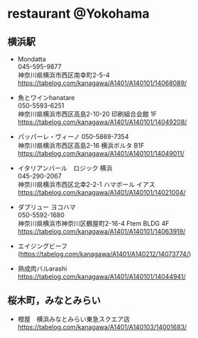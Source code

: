 # restaurant @Yokohama

## 横浜駅

- Mondatta  
045-595-9877  
神奈川県横浜市西区南幸町2-5-4   
https://tabelog.com/kanagawa/A1401/A140101/14068089/  


- 魚とワインhanatare  
050-5593-6251  
神奈川県横浜市西区高島2-10-20 印刷組合会館 1F  
https://tabelog.com/kanagawa/A1401/A140101/14049208/  

- パッパーレ・ヴィーノ
050-5869-7354  
神奈川県横浜市西区高島2-16 横浜ポルタ B1F  
https://tabelog.com/kanagawa/A1401/A140101/14049011/  

- イタリアンバール　ロジック 横浜  
045-290-2067  
神奈川県横浜市西区北幸2-2-1 ハマボール イアス  
https://tabelog.com/kanagawa/A1401/A140101/14021004/  

- ダブリュー ヨコハマ  
050-5592-1680  
神奈川県横浜市神奈川区鶴屋町2-16-4 Ftem BLDG 4F  
https://tabelog.com/kanagawa/A1401/A140101/14063919/ 

- エイジングビーフ (https://tabelog.com/kanagawa/A1401/A140212/14073774/)  

- 熟成肉バルarashi  
https://tabelog.com/kanagawa/A1401/A140101/14044941/

## 桜木町，みなとみらい

- 橙屋　横浜みなとみらい東急スクエア店  
https://tabelog.com/kanagawa/A1401/A140103/14001683/
